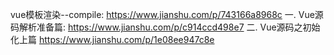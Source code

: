vue模板渲染--compile:    https://www.jianshu.com/p/743166a8968c
一. Vue源码解析准备篇:    https://www.jianshu.com/p/c914ccd498e7
二. Vue源码之初始化上篇   https://www.jianshu.com/p/1e08ee947c8e


